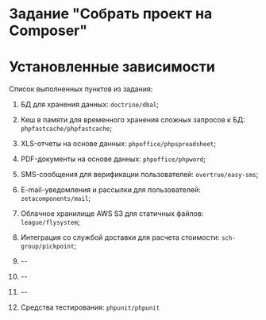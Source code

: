 # Задание "Собрать проект на Composer"

# Установленные зависимости

Список выполненных пунктов из задания:

1. БД для хранения данных: `doctrine/dbal`;

2. Кеш в памяти для временного хранения сложных запросов к БД: `phpfastcache/phpfastcache`;

3. XLS-отчеты на основе данных: `phpoffice/phpspreadsheet`;

4. PDF-документы на основе данных: `phpoffice/phpword`;

5. SMS-сообщения для верификации пользователей: `overtrue/easy-sms`;

6. E-mail-уведомления и рассылки для пользователей: `zetacomponents/mail`;

7. Облачное хранилище AWS S3 для статичных файлов: `league/flysystem`;

8. Интеграция со службой доставки для расчета стоимости: `sch-group/pickpoint`;

9. --

10. --

11. --

12. Средства тестирования: `phpunit/phpunit`